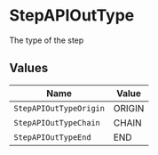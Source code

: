 # StepAPIOutType

The type of the step


## Values

| Name                   | Value                  |
| ---------------------- | ---------------------- |
| `StepAPIOutTypeOrigin` | ORIGIN                 |
| `StepAPIOutTypeChain`  | CHAIN                  |
| `StepAPIOutTypeEnd`    | END                    |